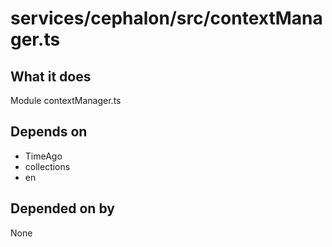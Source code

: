 # services/cephalon/src/contextManager.ts

## What it does
Module contextManager.ts

## Depends on
- TimeAgo
- collections
- en

## Depended on by
None
